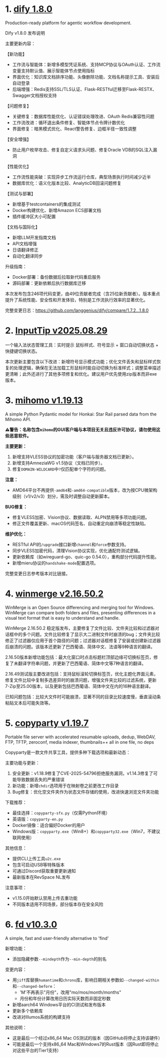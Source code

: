 
# 1. [dify 1.8.0](https://github.com/langgenius/dify/releases/tag/1.8.0)  
Production-ready platform for agentic workflow development.

Dify v1.8.0 发布说明

主要更新内容：

【新功能】
- 工作流与智能体：新增多模型凭证系统、支持MCP协议与OAuth认证、工作流变量支持默认值、展示智能体节点使用指标
- 界面优化：知识库文档排序功能、头像删除功能、文档名称提示工具、安装后自动登录
- 后端增强：Redis支持SSL/TLS认证、Flask-RESTful迁移至Flask-RESTX、Swagger文档授权支持

【问题修复】
- 关键修复：数据库性能优化、认证错误处理改进、OAuth Redis兼容性问题
- 工作流改进：循环退出条件修复、智能体节点令牌计数优化
- 界面修复：暗黑模式优化、React警告修复、边框半径一致性调整

【安全增强】
- 防止用户枚举攻击、修复自定义请求头问题、修复Oracle VDB的SQL注入漏洞

【性能优化】
- 工作流性能突破：实现异步工作流运行仓库，典型场景执行时间减少近半
- 数据库优化：语义化版本比较、AnalyticDB回滚问题修复

【测试与部署】
- 新增基于testcontainers的集成测试
- Docker构建优化、新增Amazon ECS部署文档
- 插件缓冲区大小可配置

【文档与国际化】
- 新增LLM开发指南文档
- API文档增强
- 日语翻译修正
- 自动化翻译同步

升级指南：
- Docker部署：备份数据后拉取新代码重启服务
- 源码部署：更新依赖后执行数据库迁移

本次发布包含246项代码变更，由49位贡献者完成（含25位新贡献者）。版本重点提升了系统性能、安全性和开发体验，特别是工作流执行效率的显著优化。

完整变更日志：https://github.com/langgenius/dify/compare/1.7.2...1.8.0

# 2. [InputTip v2025.08.29](https://github.com/abgox/InputTip/releases/tag/v2025.08.29)  
一个输入法状态管理工具：实时提示 鼠标样式、符号显示 + 窗口自动切换状态 + 快捷键切换状态。

本次更新主要包含以下改进：新增符号显示模式功能；优化文件丢失和鼠标样式恢复的处理逻辑，确保在无法加载工形鼠标时能自动切换为标准样式；调整菜单描述更清晰；此外还进行了其他多项修复和优化。建议用户优先使用zip版本而非exe版本。

# 3. [mihomo v1.19.13](https://github.com/MetaCubeX/mihomo/releases/tag/v1.19.13)  
A simple Python Pydantic model for Honkai: Star Rail parsed data from the Mihomo API.

**⚠️警告：名称包含`mihomo`的GUI客户端与本项目无关且违反许可协议，请勿使用这些恶意软件。**

**主要更新：**  
1. 新增支持VLESS协议的加密功能（客户端与服务器文档已更新）。  
2. 新增支持AmneziaWG v1.5协议（文档已同步）。  
3. 修复`DOMAIN-WILDCARD`中`?`仅匹配单个字符的问题。  

**注意：**  
- AMD64平台不再提供`-amd64`和`-amd64-compatible`版本，改为按CPU微架构级别（v1/v2/v3）划分，需及时调整自动更新脚本。  

**BUG修复：**  
- 修复VLESS加密、Vision协议、数据读取、ALPN禁用等多项功能问题。  
- 修正文件覆盖更新、macOS代码签名、自动重定向崩溃等稳定性缺陷。  

**维护优化：**  
- RESTful API的`/upgrade`接口新增`channel`和`force`参数支持。  
- 同步VLESS加密代码，清理Vision协议实现，优化通配符测试逻辑。  
- 更新依赖库（如wireguard-go、quic-go 0.54.0），重构部分代码提升性能。  
- 新增mieru协议的`handshake-mode`配置选项。  

完整变更日志参考版本对比链接。

# 4. [winmerge v2.16.50.2](https://github.com/WinMerge/winmerge/releases/tag/v2.16.50.2)  
WinMerge is an Open Source differencing and merging tool for Windows. WinMerge can compare both folders and files, presenting differences in a visual text format that is easy to understand and handle.

WinMerge 2.16.50.2 稳定版发布，主要修复了文件比较、文件夹比较和过滤器对话框中的多个问题。文件比较修复了显示大二进制文件时崩溃的bug；文件夹比较修正了过滤器仅应用于首个路径的问题；过滤器对话框修复了安装或创建新过滤器后崩溃的问题。该版本还更新了巴西葡语、简体中文、法语等9种语言的翻译。

2.16.50版本新增功能包括：最大化窗口时点击标题栏顶部边缘可切换标签页，修复了未翻译字符串问题，并更新了巴西葡语、简体中文等7种语言的翻译。

2.16.49测试版主要改进包括：支持鼠标滚轮切换标签页，优化主题化界面元素，修复文件比较中复制多选差异时的崩溃问题，增强文件夹比较的过滤系统，更新7-Zip至25.00版本，以及更新包括巴西葡语、简体中文在内的16种语言翻译。

已知问题包括：比较大文件时可能崩溃，显著不同的目录比较速度慢，垂直滚动条粘贴文本后可能失效等。

# 5. [copyparty v1.19.7](https://github.com/9001/copyparty/releases/tag/v1.19.7)  
Portable file server with accelerated resumable uploads, dedup, WebDAV, FTP, TFTP, zeroconf, media indexer, thumbnails++ all in one file, no deps

Copyparty是一款文件共享工具，提供多种下载选项和最新动态：

主要功能与更新：
1. 安全更新：v1.18.9修复了CVE-2025-54796拒绝服务漏洞，v1.14.3修复了可能导致数据丢失的严重错误
2. 新功能：新增`chdir`选项用于在映射卷之前更改工作目录
3. Bug修复：优化空文件夹作为状态文件存储的使用，改进快速浏览文件夹功能

下载推荐：
- 最佳选择：`copyparty-sfx.py`（仅需Python环境）
- 英语版：`copyparty-en.py`
- Docker镜像：适合偏好Docker的用户
- Windows版：`copyparty.exe`（Win8+）和`copyparty32.exe`（Win7，不建议联网使用）

其他信息：
- 提供CLI上传工具`u2c.exe`
- 包含可启动USB等特殊版本
- 可通过Discord获取重要更新通知
- 最新版本在RevSpace NL发布

注意事项：
- v1.15.0开始默认禁用上传去重功能
- 不同版本适用不同场景，部分版本存在安全风险

# 6. [fd v10.3.0](https://github.com/sharkdp/fd/releases/tag/v10.3.0)  
A simple, fast and user-friendly alternative to 'find'

新增功能：
- 添加隐藏参数`--mindepth`作为`--min-depth`的别名

变更内容：
- 用`jiff`库替换`humantime`和`chrono`库，影响日期相关参数如`--changed-within`和`--changed-before`：
  - 'M'不再表示"月份"，改用"mo/mos/month/months"
  - 月份和年份计算改用日历实际天数而非固定秒数
- 新增aarch64 Windows平台的CI测试和发布版本
- 更新多个依赖库
- 改进对Illumos系统的构建支持

其他说明：
- 这是最后一个经过x86_64 Mac OS测试的版本（因GitHub将停止支持该硬件）
- 可能是最后一个支持x86_64 Mac和Windows7的Rust版本（因Rust即将停止对这些平台的Tier1支持）

